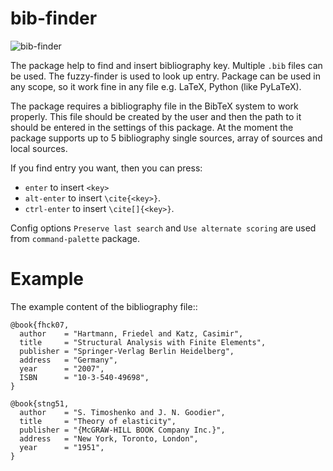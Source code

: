 # bib-finder

![bib-finder](https://github.com/bacadra/bib-finder/blob/master/assets/bib-finder.gif?raw=true)

The package help to find and insert bibliography key. Multiple `.bib` files can be used. The fuzzy-finder is used to look up entry. Package can be used in any scope, so it work fine in any file e.g. LaTeX, Python (like PyLaTeX).

The package requires a bibliography file in the BibTeX system to work properly. This file should be created by the user and then the path to it should be entered in the settings of this package. At the moment the package supports up to 5 bibliography single sources, array of sources and local sources.

If you find entry you want, then you can press:
* `enter` to insert `<key>`
* `alt-enter` to insert `\cite{<key>}`.
* `ctrl-enter` to insert `\cite[]{<key>}`.

Config options `Preserve last search` and `Use alternate scoring` are used from `command-palette` package.


# Example

The example content of the bibliography file::

    @book{fhck07,
      author    = "Hartmann, Friedel and Katz, Casimir",
      title     = "Structural Analysis with Finite Elements",
      publisher = "Springer-Verlag Berlin Heidelberg",
      address   = "Germany",
      year      = "2007",
      ISBN      = "10-3-540-49698",
    }

    @book{stng51,
      author    = "S. Timoshenko and J. N. Goodier",
      title     = "Theory of elasticity",
      publisher = "{McGRAW-HILL BOOK Company Inc.}",
      address   = "New York, Toronto, London",
      year      = "1951",
    }
